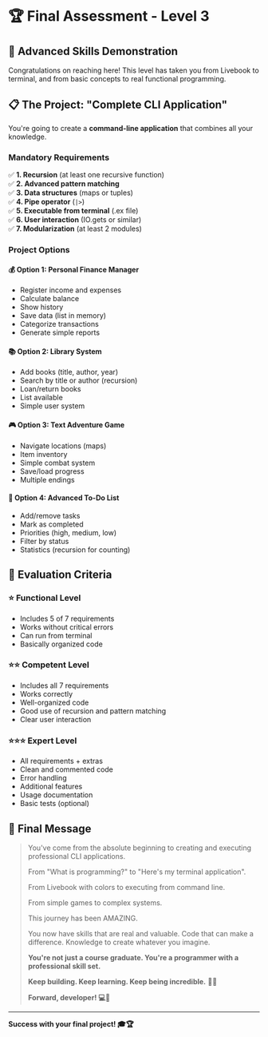 # 🏆 Final Assessment - Level 3

## 🎯 Advanced Skills Demonstration

Congratulations on reaching here! This level has taken you from Livebook to terminal, and from basic concepts to real functional programming.

## 📋 The Project: "Complete CLI Application"

You're going to create a **command-line application** that combines all your knowledge.

### Mandatory Requirements

✅ **1. Recursion** (at least one recursive function)  
✅ **2. Advanced pattern matching**  
✅ **3. Data structures** (maps or tuples)  
✅ **4. Pipe operator** (`|>`)  
✅ **5. Executable from terminal** (.ex file)  
✅ **6. User interaction** (IO.gets or similar)  
✅ **7. Modularization** (at least 2 modules)

### Project Options

#### 💰 Option 1: Personal Finance Manager
- Register income and expenses
- Calculate balance
- Show history
- Save data (list in memory)
- Categorize transactions
- Generate simple reports

#### 📚 Option 2: Library System
- Add books (title, author, year)
- Search by title or author (recursion)
- Loan/return books
- List available
- Simple user system

#### 🎮 Option 3: Text Adventure Game
- Navigate locations (maps)
- Item inventory
- Simple combat system
- Save/load progress
- Multiple endings

#### 📝 Option 4: Advanced To-Do List
- Add/remove tasks
- Mark as completed
- Priorities (high, medium, low)
- Filter by status
- Statistics (recursion for counting)

## 🎯 Evaluation Criteria

### ⭐ Functional Level
- Includes 5 of 7 requirements
- Works without critical errors
- Can run from terminal
- Basically organized code

### ⭐⭐ Competent Level
- Includes all 7 requirements
- Works correctly
- Well-organized code
- Good use of recursion and pattern matching
- Clear user interaction

### ⭐⭐⭐ Expert Level
- All requirements + extras
- Clean and commented code
- Error handling
- Additional features
- Usage documentation
- Basic tests (optional)

## 💝 Final Message

> You've come from the absolute beginning to creating and executing professional CLI applications.
>
> From "What is programming?" to "Here's my terminal application".
>
> From Livebook with colors to executing from command line.
>
> From simple games to complex systems.
>
> This journey has been AMAZING.
>
> You now have skills that are real and valuable. Code that can make a difference. Knowledge to create whatever you imagine.
>
> **You're not just a course graduate. You're a programmer with a professional skill set.**
>
> **Keep building. Keep learning. Keep being incredible.** 🚀✨
>
> **Forward, developer! 💻🌟**

---

**Success with your final project! 🎓🏆**

